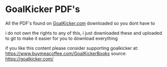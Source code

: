 # GoalKicker PDF's
 All the PDF's found on [GoalKicker.com](https://goalkicker.com/) downloaded so you dont have to

i do not own the rights to any of this, i just downloaded these and uploaded to git to make it easier for you to download everything

if you like this content please consider supporting goalkicker at: https://www.buymeacoffee.com/GoalKickerBooks
source: https://goalkicker.com/
